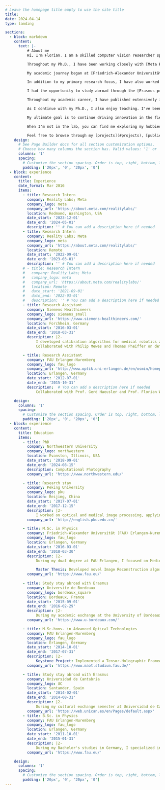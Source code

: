 ```yaml
---
# Leave the homepage title empty to use the site title
title:
date: 2024-04-14
type: landing

sections:
  - block: markdown
    content:
      text: |-
          # About me
          Hi, I'm Florian. I am a skilled computer vision researcher specializing in AI-driven algorithms for computational imaging, 3D vision, and holographic displays. Currently, I'm pursuing my Ph.D. with [Prof. Oliver Cossairt](https://compphotolab.northwestern.edu/) at [Northwestern University](https://www.northwestern.edu/), focusing on computational display. 

          Throughout my Ph.D., I have been working closely with [Meta Reality Labs](https://en.wikipedia.org/wiki/Reality_Labs), collaborating with renowned researchers such as [Doug Lanman](https://scholar.google.com/citations?user=-qncsGYAAAAJ&hl=en), [Nathan Matsuda](https://www.nathanmatsuda.com/), and [Grace Kuo](https://scholar.google.com/citations?user=DxPNXcIAAAAJ&hl=en) to pioneer cutting-edge techniques for next-generation AR/VR displays. I have also had the pleasure of working with [Prof. Felix Heide](https://scholar.google.com/citations?user=ks3bdckAAAAJ&hl=en) from Princeton University on various projects related to holographic displays.

          My academic journey began at [Friedrich-Alexander Universität (FAU) Erlangen-Nuremberg](https://www.fau.eu/), Germany, where I completed my B.Sc. and M.Sc. in [Physics](https://www.physics.nat.fau.eu/), and an M.Sc.Hons in [Advanced Optical Technologies](https://www.maot.studium.fau.de/). During my B.Sc., I worked on my thesis "[Calibration of multi-line triangulation 3D sensors](https://www.dgao-proceedings.de/download/115/115_p12.pdf)" under [Prof. Gerd Häusler](https://scholar.google.de/citations?user=ZMoUIRUAAAAJ) and my good friend [Prof. Florian Willomitzer](https://scholar.google.de/citations?user=XdCdz4oAAAAJ&hl=en), with whom I worked for a few years. For my M.Sc. thesis, I delved into [Computed Tomography in Talbot-Lau X-ray Phase-Contrast Imaging](http://www5.informatik.uni-erlangen.de/fileadmin/research/Publikationen/2017/Schiffers17-PML.pdf), supervised by [Prof. Gisela Anton](https://en.wikipedia.org/wiki/Gisela_Anton), [Dr-Ing Christian Riess](https://scholar.google.com/citations?user=0HGXYNMAAAAJ&hl=en), and [Prof. Andreas Maier](https://scholar.google.com/citations?user=MA6SDuEAAAAJ&hl=en).

          In addition to my primary research focus, I have also worked closely with [Prof. Aggelos Katsaggelos](https://scholar.google.com/citations?user=c6AIvmUAAAAJ&hl=en) and [Prof. Daniel Kim](https://scholar.google.com/citations?user=dIqVCH8AAAAJ&hl=en) on AI applications for medical imaging, particularly for Cardiac MRI, as a side-hobby throughout my Ph.D.

          I had the opportunity to study abroad through the [Erasmus program](https://en.wikipedia.org/wiki/Erasmus_Programme) at [Universite de Bordeaux, France](https://en.wikipedia.org/wiki/University_of_Bordeaux), and [Universidad de Cantabria, Spain](https://web.unican.es/en/Pages/default.aspx), enriching my learning experience and cultural exposure. Transitioning to professional life, I contributed to a project in robotics for image-guided surgery at [Siemens Healthineers](https://www.siemens-healthineers.com/). Later, I explored machine learning applications in [Ophthalmology](https://link.springer.com/chapter/10.1007/978-3-662-56537-7_64) at [Peking University, China](https://en.wikipedia.org/wiki/Peking_University) advised by [Prof. Qiushi Ren](https://bme.gatech.edu/bme/faculty/Qiushi-Ren).

          Throughout my academic career, I have published extensively in top-tier venues such as SIGGRAPH, ICCV, and ICCP. I have also developed open-source software tools that have been adopted by the research community, demonstrating my commitment to making an impact beyond my immediate work.

          As I continue with my Ph.D., I also enjoy teaching. I've been a [full instructor](/teaching) for several courses at Northwestern, and more details about my teaching experiences can be found on the [teaching tab](teaching).

          My ultimate goal is to continue driving innovation in the fields of computer vision, AI, and AR/VR as a research scientist in industry. With my strong technical background, interdisciplinary expertise, and proven track record of impactful research, I am well-positioned to develop groundbreaking imaging and display technologies that transform industries from healthcare to entertainment.

          When I'm not in the lab, you can find me exploring my hobbies, which include playing basketball, squash, and experimenting with computational photography techniques in the real world.

          Feel free to browse through my [projects](#projects), [publications](#publications), and [blog posts](#blog) to get a deeper sense of my work and interests. If you would like to collaborate or discuss potential opportunities, don't hesitate to [reach out](#contact)!
    design:
      # See Page Builder docs for all section customization options.
      # Choose how many columns the section has. Valid values: '1' or '2'.
      columns: '1'
      spacing:
        # Customize the section spacing. Order is top, right, bottom, left.
        padding: ['20px', '0', '20px', '0']
  - block: experience
    content:
      title: Experience
      date_format: Mar 2016
      items:
        - title: Research Intern
          company: Reality Labs; Meta
          company_logo: meta
          company_url: 'https://about.meta.com/realitylabs/'
          location: Redmond, Washington, USA
          date_start: '2023-12-01'
          date_end: '2024-05-01'
          description: '' # You can add a description here if needed
        - title: Research Intern
          company: Reality Labs; Meta
          company_logo: meta
          company_url: 'https://about.meta.com/realitylabs/'
          location: Remote
          date_start: '2022-09-01'
          date_end: '2023-03-01'
          description: '' # You can add a description here if needed
        # - title: Research Intern
        #   company: Reality Labs; Meta
        #   company_logo: meta
        #   company_url: 'https://about.meta.com/realitylabs/'
        #   location: Remote
        #   date_start: '2021-09-01'
        #   date_end: '2022-03-01'
        #   description: '' # You can add a description here if needed
        - title: Research Assistant
          company: Siemens Healthineers
          company_logo: siemens_small
          company_url: 'https://www.siemens-healthineers.com/'
          location: Forchheim, Germany
          date_start: '2016-03-01'
          date_end: '2018-03-31'
          description: |2-
              I developed calibration algorithms for medical robotics aimed at enhancing computer-assisted spine surgery. I implemented a novel measurement pipeline in MATLAB, which accurately tracked the relative movement of multiple medical robots concerning a phantom patient's spine. This work significantly improved the precision and reliability of robotic-assisted surgical procedures.
              Collaborated with Philip Mewes and Thomas Pheiffer on deformable registration problems in minimally invasive surgery. Implemented and evaluated algorithms for medical image processing, registration, and segmentation.

        - title: Research Assistant
          company: FAU Erlangen-Nuremberg
          company_logo: fau_logo
          company_url: 'http://www.optik.uni-erlangen.de/en/osmin/homepage.html'
          location: Erlangen, Germany
          date_start: '2012-07-01'
          date_end: '2015-10-31'
          description:  # You can add a description here if needed
              Collaborated with Prof. Gerd Haeusler and Prof. Florian Willomitzer on optical 3D sensing using structured light illumination. Developed precise calibration algorithms for multi-line triangulation (C++, Matlab, Python). Created an interactive 3D viewer (C++, OpenCV) for scanner data visualization. Developed a fast segmentation algorithm for 3D point cloud data (C++).

    design:
      columns: '1'
      spacing:
        # Customize the section spacing. Order is top, right, bottom, left.
        padding: ['20px', '0', '20px', '0']
  - block: experience
    content:
      title: Education
      items:
        - title: PhD
          company: Northwestern University
          company_logo: northwestern
          location: Evanston, Illinois, USA
          date_start: '2018-09-01'
          date_end: '2024-08-15'
          description: Computational Photography
          company_url: 'https://www.northwestern.edu/'

        - title: Research stay
          company: Peking University
          company_logo: pku
          location: Beijing, China
          date_start: '2017-07-01'
          date_end: '2017-12-15'
          description: |2-
              I worked on optical and medical image processing, applying machine learning and deep learning technologies to enhance the diagnostic quality of retinal fundus imaging. Specifically, I utilized a variant of CycleGAN algorithms to synthesize fundus fluorescein angiography images from conventional fundus images.
          company_url: 'http://english.pku.edu.cn/'

        - title: M.Sc. in Physics
          company: Friedrich-Alexander Universität (FAU) Erlangen-Nuremberg
          company_logo: fau_logo
          location: Erlangen, Germany
          date_start: '2016-03-01'
          date_end: '2018-03-30'
          description: |2-
              During my dual degree at FAU Erlangen, I focused on Medical Imaging, Classical Machine Learning, Computational Physics, and Image Processing.

              Master Thesis: Developed novel Image Reconstruction algorithms using Gradient Descent-based methods (Python and Java) for Beam-Hardening correction in Dark-Field Grating-Based Tomography. I built the framework from scratch in Java and tested the algorithms experimentally on our bench-top prototype.
          company_url: 'https://www.fau.eu/'
            
        - title: Study stay abroad with Erasmus
          company: Universite de Bordeaux
          company_logo: bordeaux_square
          location: Bordeaux, France
          date_start: '2015-09-01'
          date_end: '2016-02-29'
          description: |2-
              During my academic exchange at the University of Bordeaux, I took classes in Computer Graphics, AR/VR, and Image Processing. Additionally, I completed intensive French courses, achieving fluency in the language.
          company_url: 'https://www.u-bordeaux.com/'

        - title: M.Sc.hons. in Advanced Optical Technologies
          company: FAU Erlangen-Nuremberg          
          company_logo: fau_logo
          location: Erlangen, Germany
          date_start: '2014-10-01'
          date_end: '2017-07-31'
          description: |2-
              Keystone Project: Implemented a Tensor-Holographic Framework (Java) for 3D reconstruction of Grating Based X-Ray Tomography. This novel dark-field signal allows for the reconstruction of orientation structures in every pixel.
          company_url: 'https://www.maot.studium.fau.de/'

        - title: Study stay abroad with Erasmus
          company: Universidad de Cantabria
          company_logo: UC
          location: Santander, Spain
          date_start: '2014-02-01'
          date_end: '2014-08-31'
          description: |2-
              During my cultural exchange semester at Universidad de Cantabria, I engaged in coursework in Photonics and participated in the Experimental Lab series in Physics. Additionally, I completed intensive Spanish courses, achieving fluency in the language.
          company_url: 'https://web.unican.es/en/Pages/default.aspx'
        - title: B.Sc. in Physics
          company: FAU Erlangen-Nuremberg          
          company_logo: fau_logo
          location: Erlangen, Germany
          date_start: '2011-10-01'
          date_end: '2015-01-31'
          description: |2-
              During my Bachelor's studies in Germany, I specialized in Computational Physics and Optical Metrology. Alongside my core focus, I completed three years of the Mathematics Bachelor's curriculum, demonstrating a keen interest in systematic programming and algorithm development through various computer science courses. My Bachelor's thesis involved developing an innovative calibration method for multi-line light-sectioning in the "Flying Triangulation" optical 3D sensor, enhancing sensor accuracy and accessibility with a simple calibration target.
          company_url: 'https://www.fau.eu/'

    design:
      columns: '1'
      spacing:
        # Customize the section spacing. Order is top, right, bottom, left.
        padding: ['20px', '0', '20px', '0']
---
```

